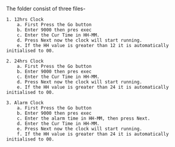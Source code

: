 The folder consist of three files-

	1. 12hrs Clock
		a. First Press the Go button
		b. Enter 9000 then pres exec
		c. Enter the Cur Time in HH-MM.
		d. Press Next now the clock will start running.
		e. If the HH value is greater than 12 it is automatically initialised to 00.

	2. 24hrs Clock
		a. First Press the Go button
		b. Enter 9000 then pres exec
		c. Enter the Cur Time in HH-MM.
		d. Press Next now the clock will start running.
		e. If the HH value is greater than 24 it is automatically initialised to 00.

	3. Alarm Clock
		a. First Press the Go button
		b. Enter 9000 then pres exec
		c. Enter the alarm time in HH-MM, then press Next.
		d. Enter the Cur Time in HH-MM.
		e. Press Next now the clock will start running.
		f. If the HH value is greater than 24 it is automatically initialised to 00.

